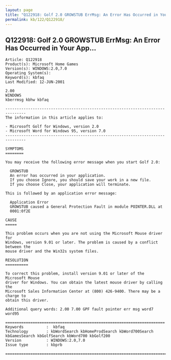 ```yaml
---
layout: page
title: "Q122918: Golf 2.0 GROWSTUB ErrMsg: An Error Has Occurred in Your App..."
permalink: kb/122/Q122918/
---
```


## Q122918: Golf 2.0 GROWSTUB ErrMsg: An Error Has Occurred in Your App...

	Article: Q122918
	Product(s): Microsoft Home Games
	Version(s): WINDOWS:2.0,7.0
	Operating System(s): 
	Keyword(s): kbfaq
	Last Modified: 12-JUN-2001
	
	2.00
	WINDOWS
	kberrmsg kbhw kbfaq
	
	-------------------------------------------------------------------------------
	The information in this article applies to:
	
	- Microsoft Golf for Windows, version 2.0 
	- Microsoft Word for Windows 95, version 7.0 
	-------------------------------------------------------------------------------
	
	SYMPTOMS
	========
	
	You may receive the following error message when you start Golf 2.0:
	
	  GROWSTUB
	  An error has occurred in your application.
	  If you choose Ignore, you should save your work in a new file.
	  If you choose Close, your application will terminate.
	
	This is followed by an application error message:
	
	  Application Error
	  GROWSTUB caused a General Protection Fault in module POINTER.DLL at
	  0001:0f2E
	
	CAUSE
	=====
	
	This problem occurs when you are not using the Microsoft Mouse driver for
	Windows, version 9.01 or later. The problem is caused by a conflict between the
	mouse driver and the Win32s system files.
	
	RESOLUTION
	==========
	
	To correct this problem, install version 9.01 or later of the Microsoft Mouse
	driver for Windows. You can obtain the latest mouse driver by calling the
	Microsoft Sales Information Center at (800) 426-9400. There may be a charge to
	obtain this driver.
	
	Additional query words: 2.00 7.00 GPF fault pointer err msg word7 word95
	
	======================================================================
	Keywords          :  kbfaq
	Technology        : kbWordSearch kbHomeProdSearch kbWord700Search kbGamesSearch kbGolfSearch kbWord700 kbGolf200
	Version           : WINDOWS:2.0,7.0
	Issue type        : kbprb
	
	=============================================================================
	
